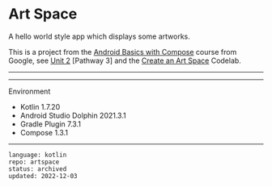 # Art Space

A hello world style app which displays some artworks.

This is a project from the [Android Basics with Compose] course from Google, see [Unit 2] [Pathway 3] and the [Create an Art Space] Codelab.

---

[Android Basics with Compose]:https://developer.android.com/courses/android-basics-compose/course
[Unit 2]:https://developer.android.com/courses/android-basics-compose/unit-2
[Pathway 2]:https://developer.android.com/courses/pathways/android-basics-compose-unit-2-pathway-3
[Create an Art Space]:https://developer.android.com/codelabs/basic-android-kotlin-compose-art-space

---

Environment

- Kotlin 1.7.20
- Android Studio Dolphin 2021.3.1
- Gradle Plugin 7.3.1
- Compose 1.3.1

---

```
language: kotlin
repo: artspace
status: archived
updated: 2022-12-03
```
